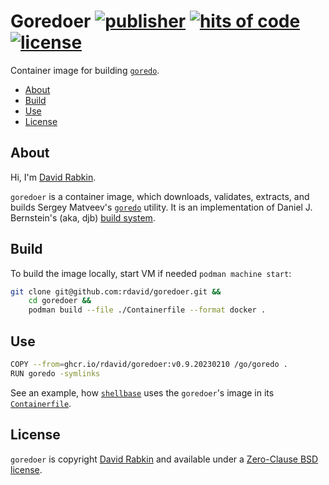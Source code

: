 # Goredoer [![publisher](https://github.com/rdavid/goredoer/actions/workflows/publish.yml/badge.svg)](https://github.com/rdavid/goredoer/actions/workflows/publish.yml) [![hits of code](https://hitsofcode.com/github/rdavid/goredoer?branch=master&label=hits%20of%20code)](https://hitsofcode.com/view/github/rdavid/goredoer?branch=master) [![license](https://img.shields.io/badge/license-0BSD-blue?color=blue&labelColor=gray&logo=freebsd&logoColor=lightgray&style=flat)](https://github.com/rdavid/goredoer/blob/master/LICENSE)
Container image for building
[`goredo`](http://www.goredo.cypherpunks.ru/Install.html).

* [About](#about)
* [Build](#build)
* [Use](#use)
* [License](#license)

## About
Hi, I'm [David Rabkin](http://cv.rabkin.co.il).

`goredoer` is a container image, which downloads, validates, extracts, and
builds Sergey Matveev's
[`goredo`](http://www.goredo.cypherpunks.ru/Install.html) utility. It is an
implementation of Daniel J. Bernstein's (aka, djb)
[build system](http://cr.yp.to/redo.html).

## Build
To build the image locally, start VM if needed `podman machine start`:
```sh
git clone git@github.com:rdavid/goredoer.git &&
	cd goredoer &&
	podman build --file ./Containerfile --format docker .
```
## Use
```sh
COPY --from=ghcr.io/rdavid/goredoer:v0.9.20230210 /go/goredo .
RUN goredo -symlinks
```
See an example, how [`shellbase`](https://github.com/rdavid/shellbase) uses the
`goredoer`'s image in its
[`Containerfile`](https://github.com/rdavid/shellbase/blob/master/container/alpine/Containerfile).

## License
`goredoer` is copyright [David Rabkin](http://cv.rabkin.co.il) and available
under a
[Zero-Clause BSD license](https://github.com/rdavid/goredoer/blob/master/LICENSE).
